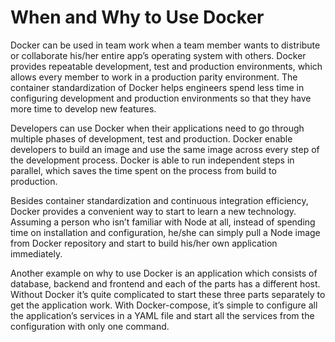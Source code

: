 # When and Why to Use Docker

Docker can be used in team work when a team member wants to distribute or collaborate his/her entire app’s operating system with others. Docker provides repeatable development, test and production environments, which allows every member to work in a production parity environment. The container standardization of Docker helps engineers spend less time in configuring development and production environments so that they have more time to develop new features. 

Developers can use Docker when their applications need to go through multiple phases of development, test and production.  Docker enable developers to build an image and use the same image across every step of the development process. Docker is able to run independent steps in parallel, which saves the time spent on the process from build to production. 

Besides container standardization and continuous integration efficiency, Docker provides a convenient way to start to learn a new technology. Assuming a person who isn’t familiar with Node at all, instead of spending time on installation and configuration, he/she can simply pull a Node image from Docker repository and start to build his/her own application immediately. 

Another example on why to use Docker is an application which consists of database, backend and frontend and each of the parts has a different host. Without Docker it’s quite complicated to start these three parts separately to get the application work. With Docker-compose, it’s simple to configure all the application’s services in a YAML file and start all the services from the configuration with only one command. 

